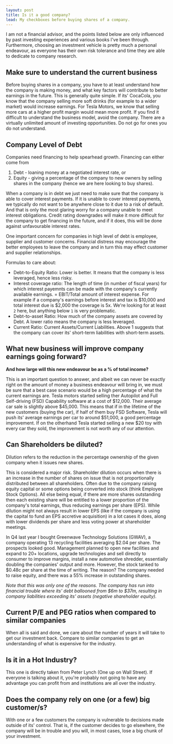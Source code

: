 ```yaml
---
layout: post
title: Is it a good company?
lead: My checkboxes before buying shares of a company.
---
```


I am not a financial advisor, and the points listed below are only influenced by past investing experiences and various books I've been through. Furthermore, choosing an investment vehicle is pretty much a personal endeavour, as everyone has their own risk tolerance and time they are able to dedicate to company research.

## Make sure to understand the current business

Before buying shares in a company, you have to at least understand how the company is making money, and what key factors will contribute to better earnings in the future. This is generally quite simple. If its' CocaCola, you know that the company selling more soft drinks (for example to a wider market) would increase earnings. For Tesla Motors, we know that selling more cars at a higher profit margin would mean more profit. If you find it difficult to understand the business model, avoid the company. There are a virtually unlimited amount of investing opportunities. Do not go for ones you do not understand.

## Company Level of Debt

Companies need financing to help spearhead growth. Financing can either come from
1. Debt - loaning money at a negotiated interest rate, or
2. Equity - giving a percentage of the company to new owners by selling shares in the company (hence we are here looking to buy shares).

When a company is in debt we just need to make sure that the company is able to cover interest payments. If it is unable to cover interest payments, we typically do not want to be anywhere close to it due to a risk of default. And that is only the most glaring worry for a company unable to meet interest obligations. Credit rating downgrades will make it more difficult for the company to get financing in the future, and if it does, this will be done against unfavourable interest rates.

One important concern for companies in high level of debt is employee, supplier and customer concerns. Financial distress may encourage the better employees to leave the company and in turn this may effect customer and supplier relationships.


Formulas to care about:

- Debt-to-Equity Ratio: Lower is better. It means that the company is less leveraged, hence less risky.
- Interest coverage ratio: The length of time (in number of fiscal years) for which interest payemnts can be made with the company's currently available earnings. = EBIT/Total amount of interest expense. For example if a company's earnings before interest and tax is $10,000 and total interest due is $2,000 the coverage is 5x. We're looking for at least `2` here, but anything below `1` is very problematic.
- Debt-to-asset Ratio: How much of the company assets are covered by Debt. A lower ratio means the company is less leveraged.
- Current Ratio: Current Assets/Current Liabilities. Above 1 suggests that the company can cover its' short-term liabilities with short-term assets.

## What new business will improve company earnings going forward?

**And how large will this new endeavour be as a % of total income?**

This is an important question to answer, and albeit we can never be exactly right on the amount of money a business endeavour will bring in, we must be sure that a best case scenario would be a high percentage of what the current earnings are. Tesla motors started selling ther Autopilot and Full Self-driving (FSD) Capability software at a cost of $12,000. Their average car sale is slightly above $45,000. This means that if in the lifetime of the new customers (buying the car), if half of them buy FSD Software, Tesla will push its' average earnings per car to around $51,000, a good percentage improvement. If on the otherhand Tesla started selling a new $20 toy with every car they sold, the improvement is not worth any of our attention.

## Can Shareholders be diluted?

Dilution refers to the reduction in the percentage ownership of the given company when it issues new shares.

This is considered a major risk. Shareholder dilution occurs when there is an increase in the number of shares on issue that is not proportionally distributed between all shareholders. Often due to the company raising equity capital or some options being converted into stock (think Employee Stock Options). All else being equal, if there are more shares outstanding then each existing share will be entitled to a lower proportion of the company's total earnings, thus reducing earnings per share (EPS). While dilution might not always result in lower EPS (like if the company is using the capital to fund an EPS accretive acquisition) in a lot cases it does, along with lower dividends per share and less voting power at shareholder meetings.

In Q4 last year I bought Greenwave Technology Solutions (GWAV), a company operating 13 recycling facilities averaging $2.04 per share. The prospects looked good. Management planned to open new facilities and expand to 20+ locations, upgrade technologies and sell directly to consumer to improve margins, install a new automotive shredder, essentially doubling the companies' output and more. However, the stock tanked to $0.48c per share at the time of writing. The reason? The company needed to raise equity, and there was a 55% increase in outstanding shares.

_Note that this was only one of the reasons. The company has run into financial trouble where its' debt ballooned from $6m to $37m, resulting in company liabilities exceeding its' assets (negative shareholder equity)._

## Current P/E and PEG ratios when compared to similar companies

When all is said and done, we care about the number of years it will take to get our investment back. Compare to similar companies to get an understanding of what is expensive for the industry.

## Is it in a Hot Industry?

This one is directly taken from Peter Lynch (One up on Wall Street). If everyone is talking about it, you're probably not going to have any advantage you can profit from and institutions are all over the industry.

## Does the company rely on one (or a few) big customer/s?

With one or a few customers the company is vulnerable to decisions made outside of its' control. That is, if the customer decides to go elsewhere, the company will be in trouble and you will, in most cases, lose a big chunk of your investment.
